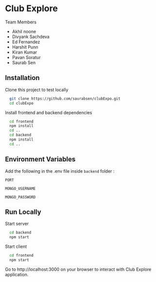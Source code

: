 # Club Explore

Team Members

- Akhil noone
- Divyank Sachdeva
- Ed Fernandez
- Harshit Punn
- Kiran Kumar
- Pavan Soratur
- Saurab Sen

## Installation

Clone this project to test locally

```bash
  git clone https://github.com/saurabsen/clubExpo.git
  cd clubExpo
```

Install frontend and backend dependencies

```bash
  cd frontend
  npm install
  cd ..
  cd backend
  npm install
  cd ..
```

## Environment Variables

Add the following in the .env file inside `backend` folder :

`PORT`

`MONGO_USERNAME`

`MONGO_PASSWORD`

## Run Locally

Start server

```bash
  cd backend
  npm start
```

Start client

```bash
  cd frontend
  npm start
```

Go to http://localhost:3000 on your browser to interact with Club Explore application.
